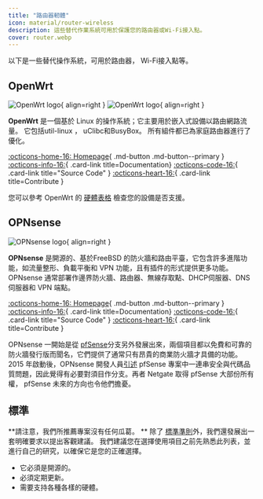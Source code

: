 ```yaml
---
title: "路由器軔體"
icon: material/router-wireless
description: 這些替代作業系統可用於保護您的路由器或Wi-Fi接入點。
cover: router.webp
---
```


以下是一些替代操作系統，可用於路由器， Wi-Fi接入點等。

## OpenWrt

<div class="admonition recommendation" markdown>

![OpenWrt logo](assets/img/router/openwrt.svg#only-light){ align=right }
![OpenWrt logo](assets/img/router/openwrt-dark.svg#only-dark){ align=right }

**OpenWrt** 是一個基於 Linux 的操作系統；它主要用於嵌入式設備以路由網路流量。 它包括util-linux ， uClibc和BusyBox。 所有組件都已為家庭路由器進行了優化。

[:octicons-home-16: Homepage](https://openwrt.org){ .md-button .md-button--primary }
[:octicons-info-16:](https://openwrt.org/docs/start){ .card-link title=Documentation}
[:octicons-code-16:](https://github.com/openwrt/openwrt){ .card-link title="Source Code" }
[:octicons-heart-16:](https://openwrt.org/donate){ .card-link title=Contribute }

</details>

</div>

您可以參考 OpenWrt 的 [硬體表格](https://openwrt.org/toh/start) 檢查您的設備是否支援。

## OPNsense

<div class="admonition recommendation" markdown>

![OPNsense logo](assets/img/router/opnsense.svg){ align=right }

**OPNsense** 是開源的、基於FreeBSD 的防火牆和路由平臺，它包含許多進階功能，如流量整形、負載平衡和 VPN 功能，且有插件的形式提供更多功能。 OPNsense 通常部署作邊界防火牆、路由器、無線存取點、DHCP伺服器、DNS伺服器和 VPN 端點。

[:octicons-home-16: Homepage](https://opnsense.org){ .md-button .md-button--primary }
[:octicons-info-16:](https://docs.opnsense.org/index.html){ .card-link title=Documentation}
[:octicons-code-16:](https://github.com/opnsense){ .card-link title="Source Code" }
[:octicons-heart-16:](https://opnsense.org/donate){ .card-link title=Contribute }

</details>

</div>

OPNsense 一開始是從 [pfSense](https://en.wikipedia.org/wiki/PfSense)分支另外發展出來，兩個項目都以免費和可靠的防火牆發行版而聞名，它們提供了通常只有昂貴的商業防火牆才具備的功能。  2015 年啟動後，OPNsense 開發人員[引述](https://docs.opnsense.org/history/thefork.html) pfSense  專案中一連串安全與代碼品質問題，因此覺得有必要對須目作分支。再者 Netgate 取得 pfSense 大部份所有權， pfSense 未來的方向也令他們擔憂。

## 標準

**請注意，我們所推薦專案沒有任何瓜葛。 ** 除了 [標準準則](about/criteria.md)外，我們還發展出一套明確要求以提出客觀建議。 我們建議您在選擇使用項目之前先熟悉此列表，並進行自己的研究，以確保它是您的正確選擇。

- 它必須是開源的。
- 必須定期更新。
- 需要支持各種各樣的硬體。
